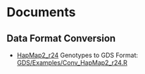 # Documents

## Data Format Conversion

* [HapMap2_r24](ftp://ftp.ncbi.nlm.nih.gov/hapmap//genotypes/2008-10_phaseII/fwd_strand/non-redundant) Genotypes to GDS Format: [GDS/Examples/Conv_HapMap2_r24.R](https://github.com/zhengxwen/Documents/blob/master/GDS/Examples/Conv_HapMap2_r24.R)
